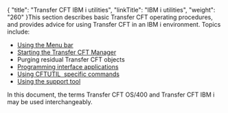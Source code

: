 {
    "title": "Transfer CFT IBM i utilities",
    "linkTitle": "IBM i utilities",
    "weight": "260"
}This section describes basic Transfer CFT operating procedures, and provides advice for using Transfer CFT in an IBM i environment. Topics include:

- [Using the Menu bar](using_the_menu_bar)
- [Starting the Transfer CFT Manager](../../post_install_intro_ibmi/start_cft_ibmi_manager)
- Purging residual Transfer CFT objects
- [Programming interface applications](../../post_install_intro_ibmi/api_and_exits_intro_ibmi/apis_intro_ibmi)
- [Using CFTUTIL  specific commands](using_cftutil)
- [Using the support tool]()

In this document, the terms Transfer CFT OS/400 and Transfer CFT IBM i may be used interchangeably.
